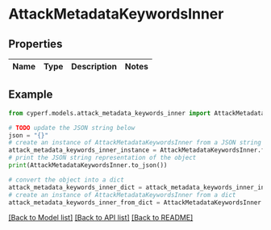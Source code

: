 # AttackMetadataKeywordsInner


## Properties

Name | Type | Description | Notes
------------ | ------------- | ------------- | -------------

## Example

```python
from cyperf.models.attack_metadata_keywords_inner import AttackMetadataKeywordsInner

# TODO update the JSON string below
json = "{}"
# create an instance of AttackMetadataKeywordsInner from a JSON string
attack_metadata_keywords_inner_instance = AttackMetadataKeywordsInner.from_json(json)
# print the JSON string representation of the object
print(AttackMetadataKeywordsInner.to_json())

# convert the object into a dict
attack_metadata_keywords_inner_dict = attack_metadata_keywords_inner_instance.to_dict()
# create an instance of AttackMetadataKeywordsInner from a dict
attack_metadata_keywords_inner_from_dict = AttackMetadataKeywordsInner.from_dict(attack_metadata_keywords_inner_dict)
```
[[Back to Model list]](../README.md#documentation-for-models) [[Back to API list]](../README.md#documentation-for-api-endpoints) [[Back to README]](../README.md)


